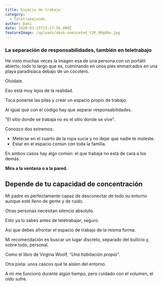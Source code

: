 ```yaml
---
title: Espacio de trabajo
category:
  - Teletrabajando
author: Dani
date: 2020-03-15T23:27:56.800Z
featureImage: /uploads/desk-nominated_t20_98g8Av.jpg
---
```


### La separación de responsabilidades, también en teletrabajo

He visto muchas veces la imagen esa de una persona con un portátil abierto, todo lo largo que es, culminando en unos pies enmarcados en una playa paradisiaca debajo de un cocotero.

Olvídate.

Eso está muy lejos de la realidad.



Toca ponerse las pilas y crear un espacio propio de trabajo.

Al igual que con el código hay que separar responsabilidades.



"El sitio donde se trabaja no es el sitio donde se vive".



Conozco dos extremos:

- Meterse en el cuarto de la ropa sucia y no dejar que nadie te moleste.
- Estar en el espacio común con toda la familia.



En ambos casos hay algo común: el que trabaja no está de cara a los demás. 

**Mira a la ventana o a la pared.**



## Depende de tu capacidad de concentración

Mi padre es perfectamente capaz de desconectar de todo su entorno aunque esté lleno de gente y de ruido.

Otras personas necesitan silencio absoluto.

Esto ya lo sabes antes de teletrabajar, seguro.



Así que debes afrontar el espacio de trabajo de la misma forma.

Mi recomendación es buscar un lugar discreto, separado del bullicio y, sobre todo, personal.



Como el libro de Virgina Woolf, *"Una habitación propia"*.



Otra pista: unos cascos que te aislen del entorno.

A mi me funcionó durante algún tiempo, pero cuidado con el volumen, el oído sufre.





